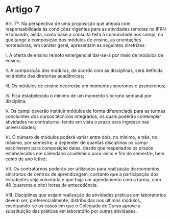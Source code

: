 # Artigo 7

Art. 7º. Na perspectiva de uma proposição que atenda com responsabilidade às condições vigentes para as
atividades remotas no IFRN e tomando, ainda, como base a consulta feita à comunidade nos campi, no que tange à
composição dos módulos de ensino, as orientações norteadoras, em caráter geral, apresentam as seguintes diretrizes:

I. A oferta de ensino remoto emergencial dar-se-á por meio de módulos de ensino;

II. A composição dos módulos, de acordo com as disciplinas, será definida no âmbito das diretorias acadêmicas;

III. Os módulos de ensino ocorrerão em momentos síncronos e assíncronos;

IV. Fica estabelecido o mínimo de um momento síncrono semanal por disciplina;

V. Os campi deverão instituir módulos de forma diferenciada para as turmas concluintes dos cursos técnicos
integrados, os quais poderão contemplar atividades no contraturno, tendo em vista o prazo para ingresso nas
universidades;

VI. O número de módulos poderá variar entre dois, no mínimo, e três, no máximo, por semestre, a depender de
quantas disciplinas os campi escolherem para composição deles, desde que respeitados os prazos estabelecidos em
calendário acadêmico para início e fim de semestre, bem como de ano letivo;

VII. Os contraturnos poderão ser utilizados para realização de momentos síncronos de centros de aprendizagem,
contanto que a participação dos estudantes seja voluntária e que haja um agendamento com a turma, com 48
(quarenta e oito) horas de antecedência.

VIII. Disciplinas que exijam realização de atividades práticas em laboratórios devem ser, preferencialmente,
distribuídas nos últimos módulos, excetuando-se os casos em que o Colegiado de Curso aprove a substituição das
práticas em laboratório por outras atividades.

